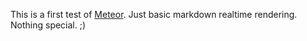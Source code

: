 This is a first test of [Meteor](http://www.meteor.com "meteor.com").
Just basic markdown realtime rendering. Nothing special. ;)